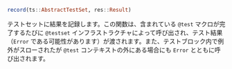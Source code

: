```julia
record(ts::AbstractTestSet, res::Result)
```

テストセットに結果を記録します。この関数は、含まれている `@test` マクロが完了するたびに `@testset` インフラストラクチャによって呼び出され、テスト結果（`Error` である可能性があります）が渡されます。また、テストブロック内で例外がスローされたが `@test` コンテキストの外にある場合にも `Error` とともに呼び出されます。
